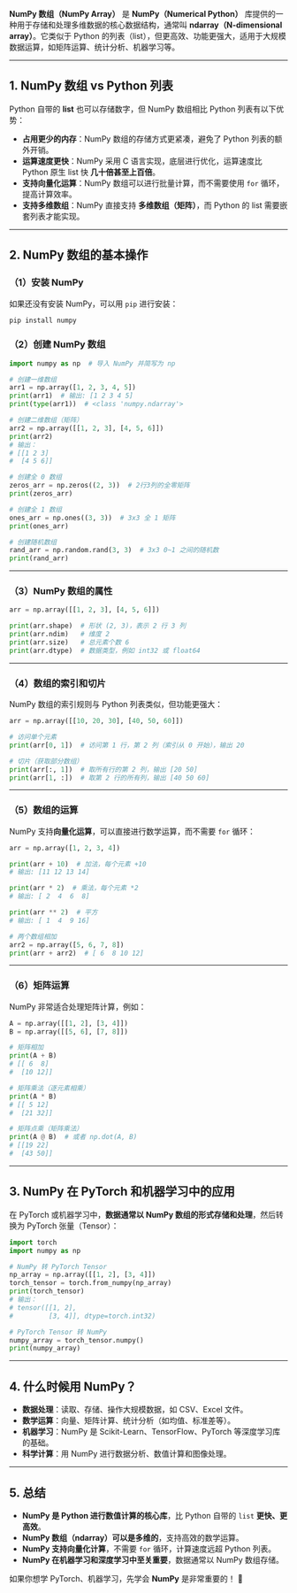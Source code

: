 **NumPy 数组（NumPy Array）** 是 **NumPy（Numerical Python）** 库提供的一种用于存储和处理多维数据的核心数据结构，通常叫 **ndarray（N-dimensional array）**。它类似于 Python 的列表（list），但更高效、功能更强大，适用于大规模数据运算，如矩阵运算、统计分析、机器学习等。

---

## **1. NumPy 数组 vs Python 列表**

Python 自带的 **list** 也可以存储数字，但 NumPy 数组相比 Python 列表有以下优势：

- **占用更少的内存**：NumPy 数组的存储方式更紧凑，避免了 Python 列表的额外开销。
- **运算速度更快**：NumPy 采用 C 语言实现，底层进行优化，运算速度比 Python 原生 list 快 **几十倍甚至上百倍**。
- **支持向量化运算**：NumPy 数组可以进行批量计算，而不需要使用 `for` 循环，提高计算效率。
- **支持多维数组**：NumPy 直接支持 **多维数组（矩阵）**，而 Python 的 list 需要嵌套列表才能实现。

---

## **2. NumPy 数组的基本操作**

### **（1）安装 NumPy**

如果还没有安装 NumPy，可以用 `pip` 进行安装：

```bash
pip install numpy
```

### **（2）创建 NumPy 数组**

```python
import numpy as np  # 导入 NumPy 并简写为 np

# 创建一维数组
arr1 = np.array([1, 2, 3, 4, 5])
print(arr1)  # 输出: [1 2 3 4 5]
print(type(arr1))  # <class 'numpy.ndarray'>

# 创建二维数组（矩阵）
arr2 = np.array([[1, 2, 3], [4, 5, 6]])
print(arr2)
# 输出：
# [[1 2 3]
#  [4 5 6]]

# 创建全 0 数组
zeros_arr = np.zeros((2, 3))  # 2行3列的全零矩阵
print(zeros_arr)

# 创建全 1 数组
ones_arr = np.ones((3, 3))  # 3x3 全 1 矩阵
print(ones_arr)

# 创建随机数组
rand_arr = np.random.rand(3, 3)  # 3x3 0~1 之间的随机数
print(rand_arr)
```

---

### **（3）NumPy 数组的属性**

```python
arr = np.array([[1, 2, 3], [4, 5, 6]])

print(arr.shape)  # 形状 (2, 3)，表示 2 行 3 列
print(arr.ndim)   # 维度 2
print(arr.size)   # 总元素个数 6
print(arr.dtype)  # 数据类型，例如 int32 或 float64
```

---

### **（4）数组的索引和切片**

NumPy 数组的索引规则与 Python 列表类似，但功能更强大：

```python
arr = np.array([[10, 20, 30], [40, 50, 60]])

# 访问单个元素
print(arr[0, 1])  # 访问第 1 行，第 2 列（索引从 0 开始），输出 20

# 切片（获取部分数组）
print(arr[:, 1])  # 取所有行的第 2 列，输出 [20 50]
print(arr[1, :])  # 取第 2 行的所有列，输出 [40 50 60]
```

---

### **（5）数组的运算**

NumPy 支持**向量化运算**，可以直接进行数学运算，而不需要 `for` 循环：

```python
arr = np.array([1, 2, 3, 4])

print(arr + 10)  # 加法，每个元素 +10
# 输出: [11 12 13 14]

print(arr * 2)  # 乘法，每个元素 *2
# 输出: [ 2  4  6  8]

print(arr ** 2)  # 平方
# 输出: [ 1  4  9 16]

# 两个数组相加
arr2 = np.array([5, 6, 7, 8])
print(arr + arr2)  # [ 6  8 10 12]
```

---

### **（6）矩阵运算**

NumPy 非常适合处理矩阵计算，例如：

```python
A = np.array([[1, 2], [3, 4]])
B = np.array([[5, 6], [7, 8]])

# 矩阵相加
print(A + B)
# [[ 6  8]
#  [10 12]]

# 矩阵乘法（逐元素相乘）
print(A * B)
# [[ 5 12]
#  [21 32]]

# 矩阵点乘（矩阵乘法）
print(A @ B)  # 或者 np.dot(A, B)
# [[19 22]
#  [43 50]]
```

---

## **3. NumPy 在 PyTorch 和机器学习中的应用**

在 PyTorch 或机器学习中，**数据通常以 NumPy 数组的形式存储和处理**，然后转换为 PyTorch 张量（Tensor）：

```python
import torch
import numpy as np

# NumPy 转 PyTorch Tensor
np_array = np.array([[1, 2], [3, 4]])
torch_tensor = torch.from_numpy(np_array)
print(torch_tensor)
# 输出：
# tensor([[1, 2],
#         [3, 4]], dtype=torch.int32)

# PyTorch Tensor 转 NumPy
numpy_array = torch_tensor.numpy()
print(numpy_array)
```

---

## **4. 什么时候用 NumPy？**

- **数据处理**：读取、存储、操作大规模数据，如 CSV、Excel 文件。
- **数学运算**：向量、矩阵计算、统计分析（如均值、标准差等）。
- **机器学习**：NumPy 是 Scikit-Learn、TensorFlow、PyTorch 等深度学习库的基础。
- **科学计算**：用 NumPy 进行数据分析、数值计算和图像处理。

---

## **5. 总结**

- **NumPy 是 Python 进行数值计算的核心库**，比 Python 自带的 `list` **更快、更高效**。
- **NumPy 数组（ndarray）可以是多维的**，支持高效的数学运算。
- **NumPy 支持向量化计算**，不需要 `for` 循环，计算速度远超 Python 列表。
- **NumPy 在机器学习和深度学习中至关重要**，数据通常以 NumPy 数组存储。

如果你想学 PyTorch、机器学习，先学会 **NumPy** 是非常重要的！ 🚀